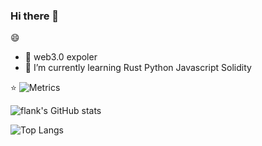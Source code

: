 ### Hi there 👋


😄


- 🔭 web3.0 expoler
- 🌱 I’m currently learning Rust Python Javascript Solidity

⭐
![Metrics](https://metrics.lecoq.io/flank-code?template=classic&base.indepth=false&base.hireable=false&config.timezone=Asia%2FShanghai&config.display=large)

![flank's GitHub stats](https://github-readme-stats.vercel.app/api?username=flank-code&show_icons=true&theme=dark)

![Top Langs](https://github-readme-stats.vercel.app/api/top-langs/?username=flank-code&count_private=true&show_icons=true&theme=tokyonight)
